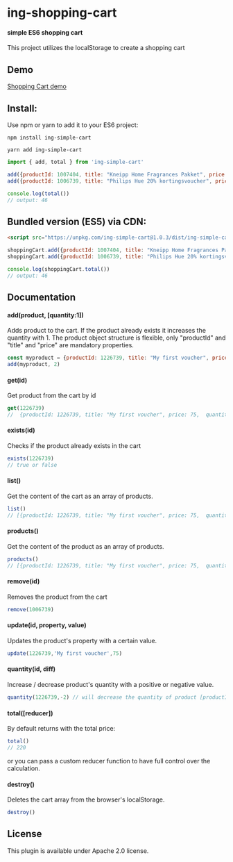 # ing-shopping-cart

#### simple ES6 shopping cart

This project utilizes the localStorage to create a shopping cart


## Demo 

[Shopping Cart demo](https://github.com/mani242530/ing-simple-cart)


## Install: 

Use npm or yarn to add it to your ES6 project: 

``` 
npm install ing-simple-cart
```

```
yarn add ing-simple-cart
```

```javascript
import { add, total } from 'ing-simple-cart' 

add({productId: 1007404, title: "Kneipp Home Fragrances Pakket", price: 26})
add({productId: 1006739, title: "Philips Hue 20% kortingsvoucher", price: 10}, 2)

console.log(total()) 
// output: 46
```

## Bundled version (ES5) via CDN: 

```html
<script src="https://unpkg.com/ing-simple-cart@1.0.3/dist/ing-simple-cart.min.js" type="text/javascript"></script>

```

```javascript
shoppingCart.add({productId: 1007404, title: "Kneipp Home Fragrances Pakket", price: 26})
shoppingCart.add({productId: 1006739, title: "Philips Hue 20% kortingsvoucher", price: 10}, 2)

console.log(shoppingCart.total()) 
// output: 46
```



## Documentation

#### add(product, [quantity:1])

Adds product to the cart. If the product already exists it increases the quantity with 1. 
The product object structure is flexible, only "productId" and "title" and "price" are mandatory properties.

```javascript
const myproduct = {productId: 1226739, title: "My first voucher", price: 75}
add(myproduct, 2)
```

#### get(id)

Get product from the cart by id 

```javascript
get(1226739)
//  {productId: 1226739, title: "My first voucher", price: 75,  quantity: 1}
```

#### exists(id)

Checks if the product already exists in the cart

```javascript
exists(1226739)
// true or false
```

#### list()

Get the content of the cart as an array of products. 

```javascript
list()
// [{productId: 1226739, title: "My first voucher", price: 75,  quantity: 1}, {productId: 1007404, title: "Kneipp Home Fragrances Pakket", price: 26, quantity: 1}]
``` 

#### products()

Get the content of the product as an array of products. 

```javascript
products()
// [{productId: 1226739, title: "My first voucher", price: 75,  quantity: 1}, {productId: 1007404, title: "Kneipp Home Fragrances Pakket", price: 26, quantity: 1}]
``` 


#### remove(id)

Removes the product from the cart

```javascript
remove(1006739)
```

#### update(id, property, value)

Updates the product's property with a certain value.

```javascript
update(1226739,'My first voucher',75)
```

#### quantity(id, diff)

Increase / decrease product's quantity with a positive or negative value.

```javascript
quantity(1226739,-2) // will decrease the quantity of product [productId:1226739] with 2.
```


#### total([reducer])

By default returns with the total price:  

```javascript
total()
// 220
```
or you can pass a custom reducer function to have full control over the calculation.


#### destroy()

Deletes the cart array from the browser's localStorage.

```javascript
destroy()
```

## License

This plugin is available under Apache 2.0 license.
